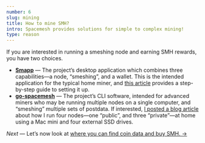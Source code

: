 ```yaml
---
number: 6
slug: mining
title: How to mine SMH?
intro: Spacemesh provides solutions for simple to complex mining!
type: reason
---
```


If you are interested in running a smeshing node and earning SMH rewards, you have two choices. 

- **[Smapp](https://github.com/spacemeshos/smapp/releases)** — The project’s desktop application which combines three capabilities—a node, “smeshing”, and a wallet. This is the intended application for the typical home miner, and [this article](https://blog.fabioiotti.com/posts/spacemesh-smapp-smeshing/) provides a step-by-step guide to setting it up.
- **[go-spacemesh](https://github.com/spacemeshos/go-spacemesh/releases)** — The project’s CLI software, intended for advanced miners who may be running multiple nodes on a single computer, and “smeshing” multiple sets of postdata. If interested, [I posted a blog article](https://dafacto.com/2023/how-to-run-multiple-spacemesh-nodes-on-macos) about how I run four nodes—one “public”, and three “private”—at home using a Mac mini and four external SSD drives.

*Next* — Let’s now look at [where you can find coin data and buy SMH. →](/coin-data)